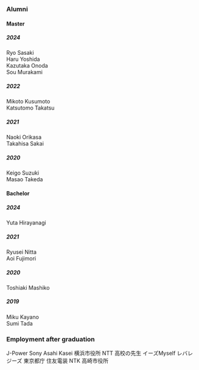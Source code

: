 ### **Alumni**
#### Master
##### 2024
Ryo Sasaki\
Haru Yoshida\
Kazutaka Onoda\
Sou Murakami
##### 2022
Mikoto Kusumoto\
Katsutomo Takatsu
##### 2021
Naoki Orikasa\
Takahisa Sakai
##### 2020
Keigo Suzuki\
Masao Takeda

#### Bachelor
##### 2024
Yuta Hirayanagi
##### 2021
Ryusei Nitta\
Aoi Fujimori
##### 2020
Toshiaki Mashiko
##### 2019
Miku Kayano\
Sumi Tada

### **Employment after graduation**
J-Power Sony Asahi Kasei 横浜市役所 NTT 高校の先生 イーズMyself レバレジーズ 東京都庁 住友電装 NTK 高崎市役所
